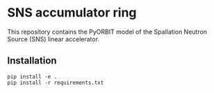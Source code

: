 # SNS accumulator ring

This repository contains the PyORBIT model of the Spallation Neutron Source (SNS) linear accelerator.

## Installation

```
pip install -e .
pip install -r requirements.txt
```

